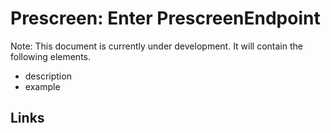 # Prescreen: Enter PrescreenEndpoint

Note: This document is currently under development. It will contain the following elements.

- description
- example

## Links

